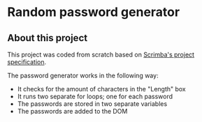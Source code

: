 # Random password generator

## About this project
This project was coded from scratch based on [Scrimba's project specification](https://www.figma.com/file/NEj9JDycMjF3XKXq7swoc9/Random-Password-Generator-(New-version)?node-id=0%3A1).

The password generator works in the following way:
- It checks for the amount of characters in the "Length" box
- It runs two separate for loops; one for each password
- The passwords are stored in two separate variables
- The passwords are added to the DOM